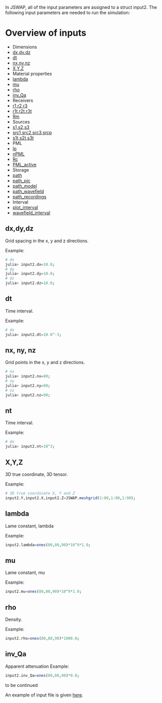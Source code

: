 In JSWAP, all of the input parameters are assigned to a struct input2. The following input parameters are needed to run the simulation:
# Overview of inputs #
* Dimensions
 * [dx,dy,dz](#dx,dy,dz)
 * [dt](#dt)
 * [nx,ny,nz](#nx,ny,nz)
 * [X,Y,Z](#X,Y,Z)
* Material properties
 * [lambda](#lambda)
 * [mu](#mu)
 * [rho](#rho)
 * [inv_Qa](#inv_Qa)
* Receivers
 * [r1,r2,r3](#r1,r2,r3)
 * [r1t,r2t,r3t](#r1t,r2t,r3t)
 * [Rm](#Rm)
* Sources
 * [s1,s2,s3](#s1,s2,s3)
 * [src1,src2,src3,srcp](#src1,src2,src3,srcp)
 * [s1t,s2t,s3t](#s1t,s2t,s3t)
* PML
 * [lp](#lp)
 * [nPML](#nPML)
 * [Rc](#Rc)
 * [PML_active](#nPML_active)
* Storage
 * [path](#path)
 * [path_pic](#path_pic)
 * [path_model](#path_model)
 * [path_wavefield](#path_wavefield)
 * [path_recordings](#path_rec)
* Interval
 * [plot_interval](#plot_interval)
 * [wavefield_interval](#wavefield_interval)

## dx,dy,dz
Grid spacing in the x, y and z directions.

Example:
```julia
# dx
julia> input2.dx=10.0;
# dy
julia> input2.dy=10.0;
# dz
julia> input2.dz=10.0;
```
## dt
Time interval.

Example:
```julia
# dx
julia> input2.dt=10.0^-3;
```
## nx, ny, nz
Grid points in the x, y and z directions.
```julia
# nx
julia> input2.nx=80;
# ny
julia> input2.ny=80;
# nz
julia> input2.nz=90;
```
## nt
Time interval.

Example:
```julia
# dx
julia> input2.nt=10^3;
```
## X,Y,Z
3D true coordinate, 3D tensor.

Example:
```julia
# 3D true coordinate X, Y and Z
input2.Y,input2.X,input2.Z=JSWAP.meshgrid(1:80,1:80,1:90);
```
## lambda
Lame constant, lambda

Example:
```julia
input2.lambda=ones(80,80,90)*10^9*1.0;
```
## mu
Lame constant, mu

Example:
```julia
input2.mu=ones(80,80,90)*10^9*1.0;
```
## rho
Density.

Example:
```julia
input2.rho=ones(80,80,90)*1000.0;
```
## inv_Qa
Apparent attenuation
Example:
```julia
input2.inv_Qa=ones(80,80,90)*0.0;
```

to be continued

An example of input file is given [here](https://github.com/deconvolution/JSWAP/blob/main/examples/template/input_template.jl).
